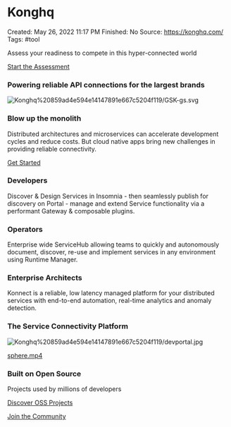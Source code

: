 # Konghq

Created: May 26, 2022 11:17 PM
Finished: No
Source: https://konghq.com/
Tags: #tool

Assess your readiness to compete in this hyper-connected world

[Start the Assessment](https://konghq.com/reports/2022-api-microservices-connectivity-assessment)

### Powering reliable API connections for the largest brands

![Konghq%20859ad4e594e14147891e667c5204f119/GSK-gs.svg](Konghq%20859ad4e594e14147891e667c5204f119/GSK-gs.svg)

### Blow up the monolith

Distributed architectures and microservices can accelerate development cycles and reduce costs. But cloud native apps bring new challenges in providing reliable connectivity.

[Get Started](https://konnect.konghq.com/register)

### Developers

Discover & Design Services in Insomnia - then seamlessly publish for discovery on Portal - manage and extend Service functionality via a performant Gateway & composable plugins.

### Operators

Enterprise wide ServiceHub allowing teams to quickly and autonomously document, discover, re-use and implement services in any environment using Runtime Manager.

### Enterprise Architects

Konnect is a reliable, low latency managed platform for your distributed services with end-to-end automation, real-time analytics and anomaly detection.

### The Service Connectivity Platform

![Konghq%20859ad4e594e14147891e667c5204f119/devportal.jpg](Konghq%20859ad4e594e14147891e667c5204f119/devportal.jpg)

[sphere.mp4](https://2tjosk2rxzc21medji3nfn1g-wpengine.netdna-ssl.com/wp-content/uploads/2021/01/sphere.mp4)

### Built on Open Source

Projects used by millions of developers

[Discover OSS Projects](https://github.com/Kong)

[Join the Community](https://konghq.com/community)
